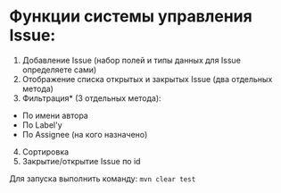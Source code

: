 # Функции системы управления Issue:
1. Добавление Issue (набор полей и типы данных для Issue определяете сами)
2. Отображение списка открытых и закрытых Issue (два отдельных метода)
3. Фильтрация* (3 отдельных метода):
* По имени автора
* По Label'у
* По Assignee (на кого назначено)
4. Сортировка
5. Закрытие/открытие Issue по id

Для запуска выполнить команду: ```mvn clear test```
